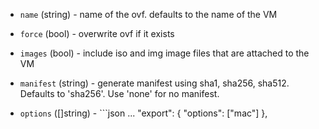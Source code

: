 <!-- Code generated from the comments of the ExportConfig struct in builder/vsphere/common/step_export.go; DO NOT EDIT MANUALLY -->

-   `name` (string) - name of the ovf. defaults to the name of the VM
    
-   `force` (bool) - overwrite ovf if it exists
    
-   `images` (bool) - include iso and img image files that are attached to the VM
    
-   `manifest` (string) - generate manifest using sha1, sha256, sha512. Defaults to 'sha256'. Use 'none' for no manifest.
    
-   `options` ([]string) - ```json
    ...
      "export": {
        "options": ["mac"]
      },
    ```
    